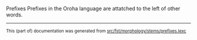 Prefixes
Prefixes in the Oroha language are attatched to the left of other words.

* * *

<small>This (part of) documentation was generated from [src/fst/morphology/stems/prefixes.lexc](https://github.com/giellalt/lang-ora/blob/main/src/fst/morphology/stems/prefixes.lexc)</small>
